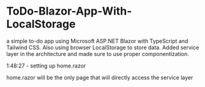 # ToDo-Blazor-App-With-LocalStorage
a simple to-do app using Microsoft ASP.NET Blazor with TypeScript and Tailwind CSS. Also using browser LocalStorage to store data.  Added service layer in the architecture and made sure to use proper componentization. 



1:48:27 - setting up home.razor

home.razor will be the only page that will directly access the service layer

